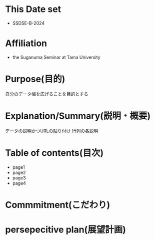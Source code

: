 # This Date set
- SSDSE-B-2024
# Affiliation
- the Suganuma Seminar at Tama University
# Purpose(目的)
自分のデータ幅を広げることを目的とする
# Explanation/Summary(説明・概要)
データの説明かつURLの貼り付け
行列の各説明
# Table of contents(目次)
- page1
- page2
- page3
- page4
# Commmitment(こだわり)
# persepecitive plan(展望計画)
